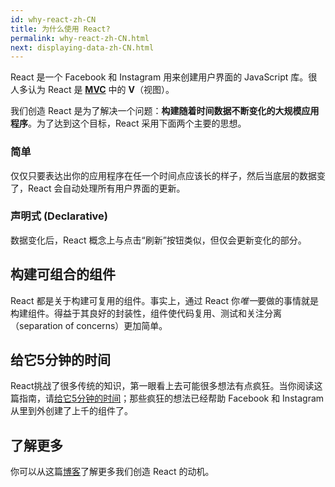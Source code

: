 ```yaml
---
id: why-react-zh-CN
title: 为什么使用 React?
permalink: why-react-zh-CN.html
next: displaying-data-zh-CN.html
---
```


React 是一个 Facebook 和 Instagram 用来创建用户界面的 JavaScript 库。很人多认为 React 是 **[MVC](http://en.wikipedia.org/wiki/Model%E2%80%93view%E2%80%93controller)** 中的 **V**（视图）。

我们创造 React 是为了解决一个问题：**构建随着时间数据不断变化的大规模应用程序**。为了达到这个目标，React 采用下面两个主要的思想。

### 简单

仅仅只要表达出你的应用程序在任一个时间点应该长的样子，然后当底层的数据变了，React 会自动处理所有用户界面的更新。

### 声明式 (Declarative)

数据变化后，React 概念上与点击“刷新”按钮类似，但仅会更新变化的部分。

## 构建可组合的组件

React 都是关于构建可复用的组件。事实上，通过 React 你*唯一*要做的事情就是构建组件。得益于其良好的封装性，组件使代码复用、测试和关注分离（separation of concerns）更加简单。

## 给它5分钟的时间

React挑战了很多传统的知识，第一眼看上去可能很多想法有点疯狂。当你阅读这篇指南，请[给它5分钟的时间](http://37signals.com/svn/posts/3124-give-it-five-minutes)；那些疯狂的想法已经帮助 Facebook 和 Instagram 从里到外创建了上千的组件了。

## 了解更多

你可以从这篇[博客](http://facebook.github.io/react/blog/2013/06/05/why-react.html)了解更多我们创造 React 的动机。


